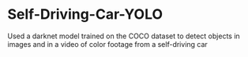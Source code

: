 # Self-Driving-Car-YOLO
Used a darknet model trained on the COCO dataset to detect objects in images and in a video of color footage from a self-driving car
